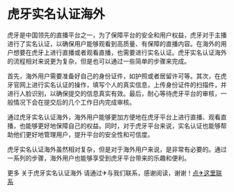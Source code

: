 # 虎牙实名认证海外

虎牙是中国领先的直播平台之一，为了保障平台的安全和用户权益，虎牙对于主播进行了实名认证，以确保用户能够观看到高质量、有保障的直播内容。在海外的用户想要在虎牙上进行直播或者观看直播，也需要进行实名认证。虎牙实名认证海外的流程相对来说更为复杂，但是也可以通过一些简单的步骤来完成。

首先，海外用户需要准备好自己的身份证件，如护照或者居留许可等。其次，在虎牙官网上进行实名认证的操作，填写个人的真实信息，上传身份证件的扫描件，并进行人脸识别，以确保提交的信息真实有效。最后，耐心等待虎牙平台的审核，一般情况下会在提交后的几个工作日内完成审核。

通过虎牙实名认证海外，海外用户能够更加方便地在虎牙平台上进行直播、观看直播，也能够更好地保障自己的权益。同时，对于虎牙平台来说，实名认证也能够帮助他们更好地管理用户，提升平台的安全性和可信度。

虎牙实名认证海外虽然相对复杂，但是对于海外用户来说，是非常有必要的。通过一系列的步骤，海外用户也能够享受到虎牙平台带来的乐趣和便利。

更多 关于虎牙实名认证海外 请通过✈与我们联系，感谢阅读，谢谢！[点✈这里联系](https://abc.k02.cc)
